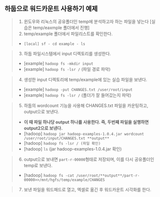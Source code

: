 ## 하둡으로 워드카운트 사용하기 예제 

> 1. 윈도우와 리눅스의 공유폴더인 temp에 분석하고자 하는 파일을 넣는다 [실습은 temp/eaxmple 폴더에서 진행]
> 2. temp/example 폴더에서 파일리스트를 확인한다. 
>   - `[local] sf - cd example - ls`  

> 3. 하둡 파일시스템에서 input 디렉토리를 생성한다. 
>   - [example] `hadoop fs -mkdir input`
>   - [example] `hadoop fs -lsr /` (파일 경로 파악)  

> 4. 생성한 input 디렉토리에 temp/example에 있는 실습 파일을 보낸다.
>   - [example] `hadoop -put CHANGES.txt /user/root/input`
>   - [example] `hadoop fs -lsr /` (폴더가 잘 들어갔는지 파악) 

> 5. 하둡의 wordcount 기능을 사용해 CHANGES.txt 파일을 카운팅하고, output으로 보낸다.
>   - **이 때 파일 하나당 output 하나를 사용한다. 즉, 두번째 파일을 실행하면 output2으로 보낸다.**
>   - [hadoop] `hadoop jar hadoop-examples-1.0.4.jar wordcount /user/root/input/CHANGES.txt **output**`
>   - [hadoop] `hadoop fs -lsr / (파일 확인)`
>   - [hadoop] `ls` (jar hadoop-examples-1.0.4.jar 확인)

> 6. output으로 보내면 `part-r-00000`형태로 저장되며, 이를 다시 공유폴더인 temp로 보낸다.
>   - [hadoop] `hadoop fs -cat /user/root/**output**/part-r-00000>>/mnt/hgfs/temp/example/CHANGES`
 
> 7. 보낸 파일을 워드패드로 열고, 엑셀로 옮긴 후 워드카운트 시각화를 한다. 
